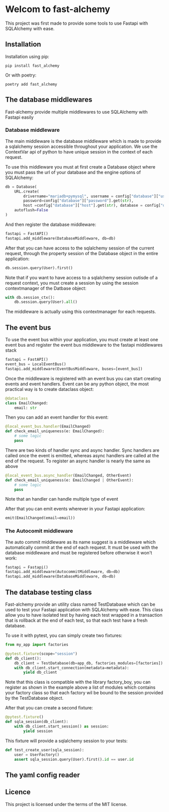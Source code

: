 # Welcom to fast-alchemy

This project was first made to provide some tools to use Fastapi with SQLAlchemy with ease.

## Installation

Installation using pip:
```shell
pip install fast_alchemy
```

Or with poetry:
```shell
poetry add fast_alchemy
```

## The database middlewares
Fast-alchemy provide multiple middlewares to use SQLAlchemy with Fastapi easily

### Database middleware
The main middleware is the database middleware which is made to provide a sqlalchemy session accessible throughout your application. We use the ContextVar api of python to have unique session in the context of each request.

To use this middleware you must at first create a Database object where you must pass the url of your database and the engine options of SQLAlchemy:

```python
db = Database(
    URL.create(
        drivername="mariadb+pymysql", username = config["database"]["user"].get(str),
        password=config["database"]["password"].get(str),
        host =config["database"]["host"].get(str), database = config["database"]["name"].get(str)),
    autoflush=False
)
```
And then register the database middleware:

```python
fastapi = FastAPI()
fastapi.add_middleware(DatabaseMiddleware, db=db)
```
After that you can have access to the sqlalchemy session of the current request, through the property session of the Database object in the entire application:

```python
db.session.query(User).first()
```
Note that if you want to have access to a sqlalchemy session outisde of a request context, you must create a session by using the session contextmanager of the Datbase object:

```python
with db.session_ctx():
    db.session.query(User).all()
```
The middleware is actually using this contextmanager for each requests.

## The event bus

To use the event bus within your application, you must create at least one event bus
and register the event bus middleware to the fastapi middlewares stack
```python
fastapi = FastAPI()
event_bus = LocalEventBus()
fastapi.add_middleware(EventBusMiddleware, buses=[event_bus])
```
Once the middleware is registered with an event bus you can start creating events and event handlers.
Event can be any python object, the most practical way is to create dataclass object:

```python
@dataclass
class EmailChanged:
    email: str
```
Then you can add an event handler for this event:

```python
@local_event_bus.handler(EmailChanged)
def check_email_uniqueness(e: EmailChanged):
    # some logic
    pass
```
There are two kinds of handler sync and async handler. Sync handlers are called once the event is emitted, whereas async handlers are called at the end of the request.
To register an async handler is nearly the same as above

```python
@local_event_bus.async_handler(EmailChanged, OtherEvent)
def check_email_uniqueness(e: EmailChanged | OtherEvent):
    # some logic
    pass
```
Note that an handler can handle multiple type of event

After that you can emit events wherever in your Fastapi application:

```python
emit(EmailChanged(email=email))
```

### The Autocomit middleware
The auto commit middleware as its name suggest is a middleware which automatically commit at the end of each request. It must be used with the database middleware and must be registered before otherwise it won't work:

```python
fastapi = Fastapi()
fastapi.add_middleware(AutocommitMiddleware, db=db)
fastapi.add_middleware(DatabaseMiddleware, db=db)
```

## The database testing class

Fast-alchemy provide an utility class named TestDatabase which can be used to test your Fastapi application with SQLAlchemy with ease. This class allow you to have isolated test by having each test wrapped in a transaction that is rollback at the end of each test, so that each test have a fresh database.

To use it with pytest, you can simply create two fixtures:

```python
from my_app import factories

@pytest.fixture(scope="session")
def db_client():
    db_client = TestDatabase(db=app_db, factories_modules=[factories])
    with db_client.start_connection(metadata=metadata):
        yield db_client
```
Note that this class is compatible with the library factory_boy, you can register as shown in the example above a list of modules which contains your factory class so that each factory wil be bound to the session provided by the TestDatabase object.

After that you can create a second fixture:

```python
@pytest.fixture()
def sqla_session(db_client):
    with db_client.start_session() as session:
        yield session
```
This fixture will provide a sqlalchemy session to your tests:

```python
def test_create_user(sqla_session):
    user = UserFactory()
    assert sqla_session.query(User).first().id == user.id
```

## The yaml config reader

## Licence

This project is licensed under the terms of the MIT license.

